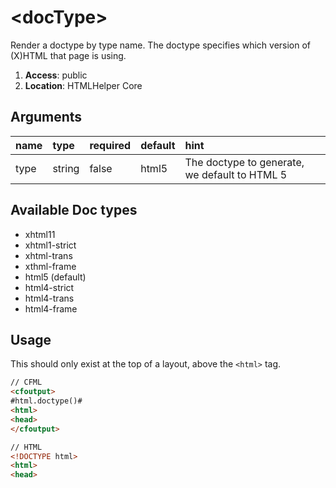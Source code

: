 
# &lt;docType&gt;

Render a doctype by type name. The doctype specifies which version of (X)HTML that page is using.

1. **Access**: public
2. **Location**: HTMLHelper Core

## Arguments

| name 	| type 	| required 	| default 	| hint 	|
|:--- 	|:--- 	|:--- 		|:--- 		|:--- 	|
| type | string | false | html5 | The doctype to generate, we default to HTML 5 |


## Available Doc types

* xhtml11
* xhtml1-strict
* xhtml-trans
* xthml-frame
* html5 (default)
* html4-strict
* html4-trans
* html4-frame

## Usage

This should only exist at the top of a layout, above the `<html>` tag.

```html
// CFML
<cfoutput>
#html.doctype()#
<html>
<head>
</cfoutput>

// HTML
<!DOCTYPE html>
<html>
<head>
```